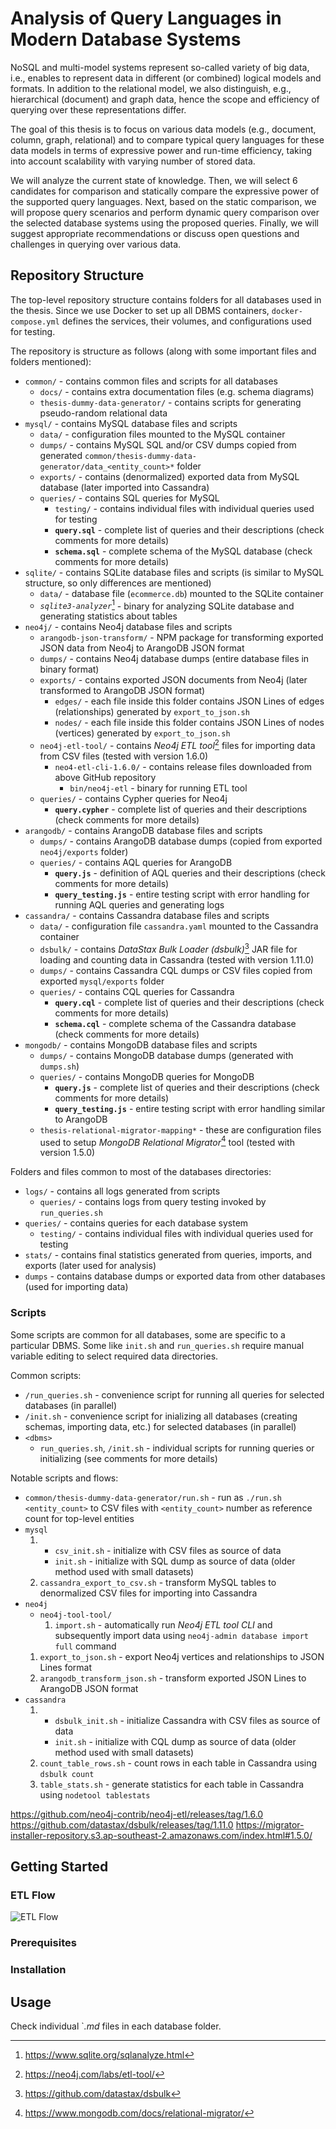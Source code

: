 # Analysis of Query Languages in Modern Database Systems

NoSQL and multi-model systems represent so-called variety of big data, i.e., enables to represent data in different (or combined) logical models and formats. In addition to the relational model, we also distinguish, e.g., hierarchical (document) and graph data, hence the scope and efficiency of querying over these representations differ.

The goal of this thesis is to focus on various data models (e.g., document, column, graph, relational) and to compare typical query languages for these data models in terms of expressive power and run-time efficiency, taking into account scalability with varying number of stored data.

We will analyze the current state of knowledge. Then, we will select 6 candidates for comparison and statically compare the expressive power of the supported query languages. Next, based on the static comparison, we will propose query scenarios and perform dynamic query comparison over the selected database systems using the proposed queries. Finally, we will suggest appropriate recommendations or discuss open questions and challenges in querying over various data.

## Repository Structure

The top-level repository structure contains folders for all databases used in the thesis. Since we use Docker to set up all DBMS containers, `docker-compose.yml` defines the services, their volumes, and configurations used for testing.

The repository is structure as follows (along with some important files and folders mentioned):

- `common/` - contains common files and scripts for all databases
  - `docs/` - contains extra documentation files (e.g. schema diagrams)
  - `thesis-dummy-data-generator/` - contains scripts for generating pseudo-random relational data
- `mysql/` - contains MySQL database files and scripts
  - `data/` - configuration files mounted to the MySQL container
  - `dumps/` - contains MySQL SQL and/or CSV dumps copied from generated `common/thesis-dummy-data-generator/data_<entity_count>*` folder
  - `exports/` - contains (denormalized) exported data from MySQL database (later imported into Cassandra)
  - `queries/` - contains SQL queries for MySQL
    - `testing/` - contains individual files with individual queries used for testing
    - **`query.sql`** - complete list of queries and their descriptions (check comments for more details)
    - **`schema.sql`** - complete schema of the MySQL database (check comments for more details)
- `sqlite/` - contains SQLite database files and scripts (is similar to MySQL structure, so only differences are mentioned)
  - `data/` - database file (`ecommerce.db`) mounted to the SQLite container
  - _`sqlite3-analyzer`_[^1] - binary for analyzing SQLite database and generating statistics about tables
- `neo4j/` - contains Neo4j database files and scripts
  - `arangodb-json-transform/` - NPM package for transforming exported JSON data from Neo4j to ArangoDB JSON format
  - `dumps/` - contains Neo4j database dumps (entire database files in binary format)
  - `exports/` - contains exported JSON documents from Neo4j (later transformed to ArangoDB JSON format)
    - `edges/` - each file inside this folder contains JSON Lines of edges (relationships) generated by `export_to_json.sh`
    - `nodes/` - each file inside this folder contains JSON Lines of nodes (vertices) generated by `export_to_json.sh`
  - `neo4j-etl-tool/` - contains _Neo4j ETL tool_[^2] files for importing data from CSV files (tested with version 1.6.0)
    - `neo4-etl-cli-1.6.0/` - contains release files downloaded from above GitHub repository
      - `bin/neo4j-etl` - binary for running ETL tool
  - `queries/` - contains Cypher queries for Neo4j
    - **`query.cypher`** - complete list of queries and their descriptions (check comments for more details)
- `arangodb/` - contains ArangoDB database files and scripts
  - `dumps/` - contains ArangoDB database dumps (copied from exported `neo4j/exports` folder)
  - `queries/` - contains AQL queries for ArangoDB
    - **`query.js`** - definition of AQL queries and their descriptions (check comments for more details)
    - **`query_testing.js`** - entire testing script with error handling for running AQL queries and generating logs
- `cassandra/` - contains Cassandra database files and scripts
  - `data/` - configuration file `cassandra.yaml` mounted to the Cassandra container
  - `dsbulk/` - contains _DataStax Bulk Loader (dsbulk)_[^3] JAR file for loading and counting data in Cassandra (tested with version 1.11.0)
  - `dumps/` - contains Cassandra CQL dumps or CSV files copied from exported `mysql/exports` folder
  - `queries/` - contains CQL queries for Cassandra
    - **`query.cql`** - complete list of queries and their descriptions (check comments for more details)
    - **`schema.cql`** - complete schema of the Cassandra database (check comments for more details)
- `mongodb/` - contains MongoDB database files and scripts
  - `dumps/` - contains MongoDB database dumps (generated with `dumps.sh`)
  - `queries/` - contains MongoDB queries for MongoDB
    - **`query.js`** - complete list of queries and their descriptions (check comments for more details)
    - **`query_testing.js`** - entire testing script with error handling similar to ArangoDB
  - `thesis-relational-migrator-mapping*` - these are configuration files used to setup _MongoDB Relational Migrator_[^4] tool (tested with version 1.5.0)

Folders and files common to most of the databases directories:

- `logs/` - contains all logs generated from scripts
  - `queries/` - contains logs from query testing invoked by `run_queries.sh`
- `queries/` - contains queries for each database system
  - `testing/` - contains individual files with individual queries used for testing
- `stats/` - contains final statistics generated from queries, imports, and exports (later used for analysis)
- `dumps` - contains database dumps or exported data from other databases (used for importing data)

### Scripts

Some scripts are common for all databases, some are specific to a particular DBMS. Some like `init.sh` and `run_queries.sh` require manual variable editing to select required data directories.

Common scripts:

- `/run_queries.sh` - convenience script for running all queries for selected databases (in parallel)
- `/init.sh` - convenience script for inializing all databases (creating schemas, importing data, etc.) for selected databases (in parallel)
- `<dbms>`
  - `run_queries.sh`, `/init.sh` - individual scripts for running queries or initializing (see comments for more details)

Notable scripts and flows:

- `common/thesis-dummy-data-generator/run.sh` - run as `./run.sh <entity_count>` to CSV files with `<entity_count>` number as reference count for top-level entities
- `mysql`
  1. - `csv_init.sh` - initialize with CSV files as source of data
     - `init.sh` - initialize with SQL dump as source of data (older method used with small datasets)
  2. `cassandra_export_to_csv.sh` - transform MySQL tables to denormalized CSV files for importing into Cassandra
- `neo4j`
  - `neo4j-tool-tool/`
    1. `import.sh` - automatically run _Neo4j ETL tool CLI_ and subsequently import data using `neo4j-admin database import full` command
  1. `export_to_json.sh` - export Neo4j vertices and relationships to JSON Lines format
  2. `arangodb_transform_json.sh` - transform exported JSON Lines to ArangoDB JSON format
- `cassandra`
  1. - `dsbulk_init.sh` - initialize Cassandra with CSV files as source of data
     - `init.sh` - initialize with CQL dump as source of data (older method used with small datasets)
  2. `count_table_rows.sh` - count rows in each table in Cassandra using `dsbulk count`
  3. `table_stats.sh` - generate statistics for each table in Cassandra using `nodetool tablestats`

[^1]: https://www.sqlite.org/sqlanalyze.html
[^2]: https://neo4j.com/labs/etl-tool/
[^3]: https://github.com/datastax/dsbulk
[^4]: https://www.mongodb.com/docs/relational-migrator/

https://github.com/neo4j-contrib/neo4j-etl/releases/tag/1.6.0
https://github.com/datastax/dsbulk/releases/tag/1.11.0
https://migrator-installer-repository.s3.ap-southeast-2.amazonaws.com/index.html#1.5.0/

## Getting Started

### ETL Flow

![ETL Flow](common/docs/etl-flowchart.drawio.svg)

### Prerequisites

### Installation

## Usage

Check individual `*.md* files in each database folder.
